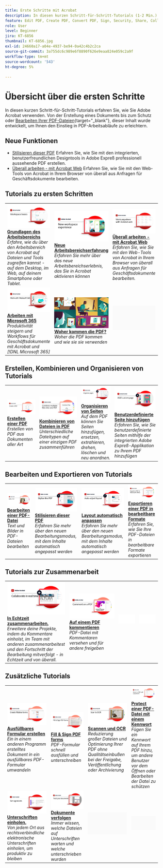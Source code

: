 ```yaml
---
title: Erste Schritte mit Acrobat
description: In diesen kurzen Schritt-für-Schritt-Tutorials (1-2 Min.) erfahren Sie, wie Sie Adobe Acrobat verwenden.
feature: Edit PDF, Create PDF, Convert PDF, Sign, Security, Share, Collaboration, Workspace
role: User
level: Beginner
jira: KT-6856
thumbnail: KT-6856.jpg
exl-id: 24660a17-a04e-4937-be94-0a42c4b2c2ca
source-git-commit: 3a755dc6c989e6f8890f626e9eaa824e059c2a9f
workflow-type: tm+mt
source-wordcount: '543'
ht-degree: 5%

---
```


# Übersicht über die ersten Schritte

In diesen kurzen Schritt-für-Schritt-Tutorials erfahren Sie, wie Sie Adobe Acrobat verwenden. Von der Erstellung eines Dokuments bis zum Schutz oder [Bearbeiten Ihrer PDF-Dateien](https://www.adobe.com/de/acrobat/online/pdf-editor.html){target="_blank"}, dieser Inhalt wurde entwickelt, um Ihnen den Einstieg in PDF-Arbeitsabläufe zu erleichtern.

## Neue Funktionen

* [Stilisieren dieser PDF](stylize-this-PDF.md)
Erfahren Sie, wie Sie mit den integrierten, benutzerfreundlichen Designtools in Adobe Expreß professionell aussehende PDF erstellen.
* [Überall arbeiten - mit Acrobat Web](acrobatweb.md)
Erfahren Sie, wie Sie mit den Web-Tools von Acrobat in Ihrem Browser von überall aus Anfragen für Geschäftsdokumente bearbeiten.

## Tutorials zu ersten Schritten

<table style="table-layout:fixed">
<tr>
  <td>
    <a href="get-to-know-the-acrobat-dc-interface.md">
      <img alt="Grundlagen des Arbeitsbereichs" src="../assets/Workspace_1280.png" />
    </a>
    <div>
    <a href="get-to-know-the-acrobat-dc-interface.md"><strong>Grundlagen des Arbeitsbereichs</strong></a>
    </div>
    <em>Erfahre, wie du über den Arbeitsbereich von Acrobat auf Dateien und Tools zugreifen kannst - auf dem Desktop, im Web, auf deinem Smartphone oder Tablet.</em>
    <br>
  </td>
  <td>
    <a href="new-workspace.md">
      <img alt="Neue Arbeitsbereichserfahrung" src="../assets/NewWorkspace.png" />
    </a>
    <div>
    <a href="new-workspace.md"><strong>Neue Arbeitsbereichserfahrung</strong></a>
    </div>
    <em>Erfahren Sie mehr über das neue Arbeitsbereichserlebnis, das Sie in Acrobat aktivieren können</em>
    <br>
  </td>
  <td>
    <a href="acrobatweb.md">
      <img alt="Überall arbeiten - mit Acrobat Web" src="../assets/Acrobatweb_1280.png" />
    </a>
    <div>
    <a href="acrobatweb.md"><strong>Überall arbeiten - mit Acrobat Web</strong></a>
    </div>
    <em>Erfahren Sie, wie Sie mit den Web-Tools von Acrobat in Ihrem Browser von überall aus Anfragen für Geschäftsdokumente bearbeiten.</em>
    <br>
  </td>
  <td>
    <a href="productivity.md">
      <img alt="Unterwegs produktiv sein." src="../assets/Productivity_1280.png" />
    </a>
    <div>
     <a href="productivity.md"><strong>Unterwegs produktiv sein.</strong></a>
    </div>
    <em>Mehr Möglichkeiten auf dem Tablet oder Smartphone mit der Acrobat Reader-App</em>
    <br>
  </td>
</tr>
<tr>
    <td>
      <a href="../integrate/integrate-overview.md#microsoft">
        <img alt="Arbeiten mit Microsoft 365" src="../assets/WorkMicrosoft365_1280.png" />
      </a>
      <div>
      <a href="../integrate/integrate-overview.md#microsoft"><strong>Arbeiten mit Microsoft 365</strong></a>
      </div>
      <em>Produktivität steigern und Workflows für Geschäftsdokumente mit Acrobat und [!DNL Microsoft 365]</em>
      <br>
    </td>
    <td>
      <a href="where-do-pdfs-come-from.md">
        <img alt="Woher kommen die PDF?" src="../assets/WherePDFs.jpg" />
      </a>
      <div>
      <a href="where-do-pdfs-come-from.md"><strong>Woher kommen die PDF?</strong></a>
      </div>
      <em>Woher die PDF kommen und wie sie sie verwenden</em>
      <br>
    </td>
    <td>
    <img alt="Spacer" src="../assets/Grayspacer.png" />
      <div>
      <br>
    </td>
    <td>
    <img alt="Spacer" src="../assets/Grayspacer.png" />
      <div>
      <br>
    </td>
  </tr>
  </table>

## Erstellen, Kombinieren und Organisieren von Tutorials

<table style="table-layout:fixed">
  <tr>
    <td>
      <a href="create-pdf.md">
        <img alt="PDF-Dateien erstellen" src="../assets/Create.jpg" />
      </a>
      <div>
      <a href="create-pdf.md"><strong>Erstellen einer PDF</strong></a>
      </div>
      <em>Erstellen von PDF aus Dokumenten aller Art</em>
      <br>
    </td>
    <td>
      <a href="combine-to-pdf.md">
        <img alt="Combine Files auf PDF" src="../assets/Combine.jpg" />
      </a>
      <div>
      <a href="combine-to-pdf.md"><strong>Kombinieren von Dateien in PDF</strong></a>
      </div>
      <em>Unterschiedliche Dateitypen auf einer einzigen PDF zusammenführen</em>
      <br>
    </td>
    <td>
      <a href="organize.md">
        <img alt="Organisieren von Seiten" src="../assets/Organize.png" />
      </a>
      <div>
      <a href="organize.md"><strong>Organisieren von Seiten</strong></a>
      </div>
      <em>Auf dem PDF können Sie Seiten hinzufügen, ersetzen, extrahieren, drehen, löschen und neu anordnen.</em>
      <br>
    </td>
    <td>
      <a href="add-custom-page.md">
        <img alt="Benutzerdefinierte Seite hinzufügen" src="../assets/Custompage.png" />
      </a>
      <div>
      <a href="add-custom-page.md"><strong>Benutzerdefinierte Seite hinzufügen</strong></a>
      </div>
      <em>Erfahren Sie, wie Sie benutzerdefinierte Seiten mithilfe der integrierten Adobe Expreß-Applikation zu Ihrem PDF hinzufügen</em>
      <br>
    </td>
  </tr>
  </table>

## Bearbeiten und Exportieren von Tutorials

<table style="table-layout:fixed">
  <tr>
    <td>
      <a href="edit-pdf.md">
        <img alt="Bearbeiten einer PDF-Datei" src="../assets/Edit.jpg" />
      </a>
      <div>
      <a href="edit-pdf.md"><strong>Bearbeiten einer PDF-Datei</strong></a>
      </div>
      <em>Text und Bilder in PDF-Dateien bearbeiten</em>
      <br>
    </td>
    <td>
      <a href="stylize-this-PDF.md">
        <img alt="Stilisieren dieser PDF" src="../assets/Stylize.png" />
      </a>
      <div>
      <a href="stylize-this-PDF.md"><strong>Stilisieren dieser PDF</strong></a>
      </div>
      <em>Erfahren Sie mehr über den neuen Bearbeitungsmodus, mit dem Inhalte automatisch angepasst werden</em>
      <br>
    </td>
   <td>
      <a href="auto-adjust-layout.md">
        <img alt="Layout automatisch anpassen" src="../assets/Autoadjust.png" />
      </a>
      <div>
      <a href="auto-adjust-layout.md"><strong>Layout automatisch anpassen</strong></a>
      </div>
      <em>Erfahren Sie mehr über den neuen Bearbeitungsmodus, mit dem Inhalte automatisch angepasst werden</em>
      <br>
    </td>
    <td>
      <a href="export-pdf.md">
        <img alt="Exportieren einer PDF in bearbeitbare Formate" src="../assets/Export.jpg" />
      </a>
      <div>
      <a href="export-pdf.md"><strong>Exportieren einer PDF in bearbeitbare Formate</strong></a>
      </div>
      <em>Erfahren Sie, wie Sie Ihre PDF-Dateien in bearbeitbare Formate exportieren</em>
      <br>
    </td>
  </tr>
  </table>

## Tutorials zur Zusammenarbeit

<table style="table-layout:fixed">
  <tr>
    <td>
      <a href="collaborate.md">
        <img alt="In Echtzeit zusammenarbeiten." src="../assets/Collaborate_1280.png" />
      </a>
      <div>
      <a href="collaborate.md"><strong>In Echtzeit zusammenarbeiten.</strong></a>
      </div>
      <em>Erweitere deine Projekte, indem du Kommentare einholst, im Team mit anderen zusammenarbeitest und den Fortschritt der Bearbeitung mitverfolgt - in Echtzeit und von überall.</em>
      <br>
    </td>
    <td>
      <a href="comment-on-pdf-files.md">
        <img alt="Auf einem PDF kommentieren" src="../assets/Comment.jpg" />
      </a>
      <div>
      <a href="comment-on-pdf-files.md"><strong>Auf einem PDF kommentieren</strong></a>
      </div>
      <em>PDF-Datei mit Kommentaren versehen und für andere freigeben</em>
      <br>
    </td>
    <td>
    <img alt="Spacer" src="../assets/Whitespacer.png" />
      <div>
      <br>
    </td>
    <td>
    <img alt="Spacer" src="../assets/Whitespacer.png" />
      <div>
      <br>
    </td>
</tr>
</table>

## Zusätzliche Tutorials

<table style="table-layout:fixed">
<tr>
  <td>
    <a href="create-fillable-forms.md">
      <img alt="Ausfüllbares Formular erstellen" src="../assets/Form_1280.png" />
    </a>
    <div>
    <a href="create-fillable-forms.md"><strong>Ausfüllbares Formular erstellen</strong></a>
    </div>
    <em>Ein in einem anderen Programm erstelltes Dokument in ein ausfüllbares PDF-Formular umwandeln</em>
    <br>
  </td>
  <td>
    <a href="fill-and-sign.md">
      <img alt="PDF-Formular ausfüllen und unterschreiben" src="../assets/FillSign_1280.png" />
    </a>
    <div>
    <a href="fill-and-sign.md"><strong>Fill &amp; Sign PDF forms</strong></a>
    </div>
    <em>PDF-Formular schnell ausfüllen und unterschreiben</em>
    <br>
  </td>
  <td>
    <a href="scan-and-ocr.md">
      <img alt="Scannen und OCR" src="../assets/Scan.jpg" />
    </a>
    <div>
    <a href="scan-and-ocr.md"><strong>Scannen und OCR</strong></a>
    </div>
    <em>Reduzierung großer Dateien und Optimierung Ihrer PDF ohne Qualitätseinbußen bei der Freigabe, Veröffentlichung oder Archivierung</em>
    <br>
  </td>
  <td>
    <a href="password-protect.md">
      <img alt="Protect einer PDF-Datei mit einem Kennwort" src="../assets/Protect.jpg" />
    </a>
    <div>
    <a href="password-protect.md"><strong>Protect einer PDF-Datei mit einem Kennwort</strong></a>
    </div>
    <em>Fügen Sie ein Kennwort auf Ihrem PDF hinzu, um andere Benutzer vor dem Öffnen oder Bearbeiten der Datei zu schützen</em>
    <br>
  </td>
</tr>
<tr>
  <td>
    <a href="signatures.md">
      <img alt="Unterschriften einholen." src="../assets/Signatures_1280.png" />
    </a>
    <div>
    <a href="signatures.md"><strong>Unterschriften einholen.</strong></a>
    </div>
    <em>Von jedem Ort aus rechtsverbindliche elektronische Unterschriften einholen, um produktiv zu bleiben</em>
    <br>
  </td>
  <td>
    <a href="track.md">
      <img alt="Dokumente verfolgen" src="../assets/Track_1280.png" />
    </a>
    <div>
    <a href="track.md"><strong>Dokumente verfolgen</strong></a>
    </div>
    <em>Immer wissen, welche Dateien auf Unterschriften warten und welche unterschrieben wurden</em>
    <br>
  </td>
  <td>
   <img alt="Spacer" src="../assets/Grayspacer.png" />
    <div>
    <br>
  </td>
  <td>
   <img alt="Spacer" src="../assets/Grayspacer.png" />
    <div>
    <br>
  </td>
</tr>
</table>
